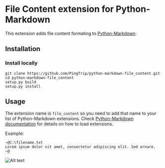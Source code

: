 File Content extension for Python-Markdown
==================================

This extension adds file content formating to [Python-Markdown].

[Python-Markdown]: https://github.com/waylan/Python-Markdown

Installation
------------

### Install locally

```
git clone https://github.com/PingTrip/python-markdown-file_content.git
cd python-markdown-file_content
setup.py build
setup.py install
```

Usage
-----
The extension name is `file_content` so you need to add that name to your list of Python-Markdown extensions.
Check [Python-Markdown documentation](http://pythonhosted.org/Markdown/extensions/) for details on how to load extensions.

Example:
```
~@C:\filename.txt
Lorem ipsum dolor sit amet, consectetur adipiscing elit. Sed ornare.
~@
```

![Alt text](/../screenshots/example.png?raw=true "Example File Content")
